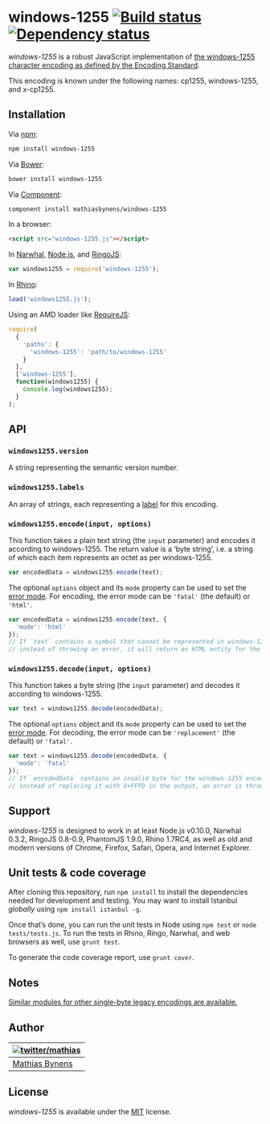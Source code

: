 # windows-1255 [![Build status](https://travis-ci.org/mathiasbynens/windows-1255.svg?branch=master)](https://travis-ci.org/mathiasbynens/windows-1255) [![Dependency status](https://gemnasium.com/mathiasbynens/windows-1255.svg)](https://gemnasium.com/mathiasbynens/windows-1255)

_windows-1255_ is a robust JavaScript implementation of [the windows-1255 character encoding as defined by the Encoding Standard](http://encoding.spec.whatwg.org/#windows-1255).

This encoding is known under the following names: cp1255, windows-1255, and x-cp1255.

## Installation

Via [npm](http://npmjs.org/):

```bash
npm install windows-1255
```

Via [Bower](http://bower.io/):

```bash
bower install windows-1255
```

Via [Component](https://github.com/component/component):

```bash
component install mathiasbynens/windows-1255
```

In a browser:

```html
<script src="windows-1255.js"></script>
```

In [Narwhal](http://narwhaljs.org/), [Node.js](http://nodejs.org/), and [RingoJS](http://ringojs.org/):

```js
var windows1255 = require('windows-1255');
```

In [Rhino](http://www.mozilla.org/rhino/):

```js
load('windows1255.js');
```

Using an AMD loader like [RequireJS](http://requirejs.org/):

```js
require(
  {
    'paths': {
      'windows-1255': 'path/to/windows-1255'
    }
  },
  ['windows-1255'],
  function(windows1255) {
    console.log(windows1255);
  }
);
```

## API

### `windows1255.version`

A string representing the semantic version number.

### `windows1255.labels`

An array of strings, each representing a [label](http://encoding.spec.whatwg.org/#label) for this encoding.

### `windows1255.encode(input, options)`

This function takes a plain text string (the `input` parameter) and encodes it according to windows-1255. The return value is a ‘byte string’, i.e. a string of which each item represents an octet as per windows-1255.

```js
var encodedData = windows1255.encode(text);
```

The optional `options` object and its `mode` property can be used to set the [error mode](http://encoding.spec.whatwg.org/#error-mode). For encoding, the error mode can be `'fatal'` (the default) or `'html'`.

```js
var encodedData = windows1255.encode(text, {
  'mode': 'html'
});
// If `text` contains a symbol that cannot be represented in windows-1255,
// instead of throwing an error, it will return an HTML entity for the symbol.
```

### `windows1255.decode(input, options)`

This function takes a byte string (the `input` parameter) and decodes it according to windows-1255.

```js
var text = windows1255.decode(encodedData);
```

The optional `options` object and its `mode` property can be used to set the [error mode](http://encoding.spec.whatwg.org/#error-mode). For decoding, the error mode can be `'replacement'` (the default) or `'fatal'`.

```js
var text = windows1255.decode(encodedData, {
  'mode': 'fatal'
});
// If `encodedData` contains an invalid byte for the windows-1255 encoding,
// instead of replacing it with U+FFFD in the output, an error is thrown.
```

## Support

_windows-1255_ is designed to work in at least Node.js v0.10.0, Narwhal 0.3.2, RingoJS 0.8-0.9, PhantomJS 1.9.0, Rhino 1.7RC4, as well as old and modern versions of Chrome, Firefox, Safari, Opera, and Internet Explorer.

## Unit tests & code coverage

After cloning this repository, run `npm install` to install the dependencies needed for development and testing. You may want to install Istanbul _globally_ using `npm install istanbul -g`.

Once that’s done, you can run the unit tests in Node using `npm test` or `node tests/tests.js`. To run the tests in Rhino, Ringo, Narwhal, and web browsers as well, use `grunt test`.

To generate the code coverage report, use `grunt cover`.

## Notes

[Similar modules for other single-byte legacy encodings are available.](https://www.npmjs.org/browse/keyword/legacy-encoding)

## Author

| [![twitter/mathias](https://gravatar.com/avatar/24e08a9ea84deb17ae121074d0f17125?s=70)](https://twitter.com/mathias "Follow @mathias on Twitter") |
|---|
| [Mathias Bynens](http://mathiasbynens.be/) |

## License

_windows-1255_ is available under the [MIT](http://mths.be/mit) license.
